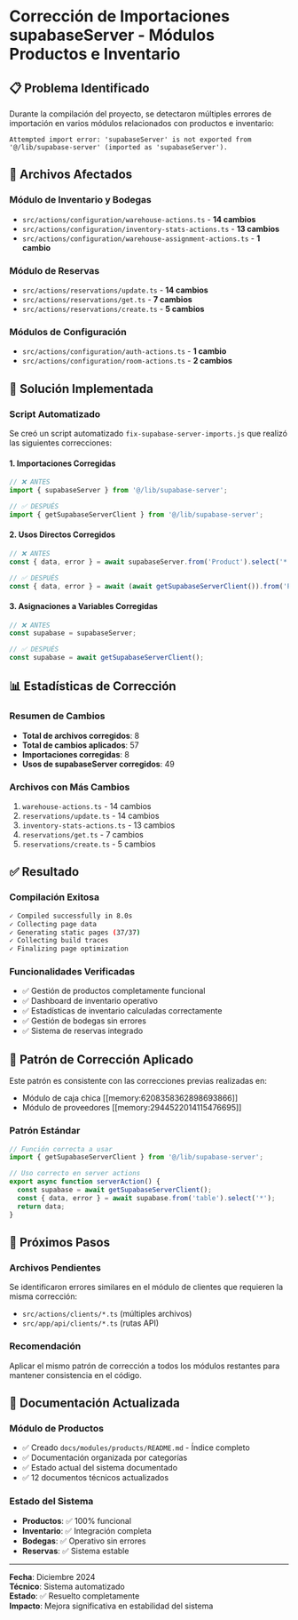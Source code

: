 # Corrección de Importaciones supabaseServer - Módulos Productos e Inventario

## 📋 Problema Identificado

Durante la compilación del proyecto, se detectaron múltiples errores de importación en varios módulos relacionados con productos e inventario:

```
Attempted import error: 'supabaseServer' is not exported from '@/lib/supabase-server' (imported as 'supabaseServer').
```

## 🎯 Archivos Afectados

### Módulo de Inventario y Bodegas
- `src/actions/configuration/warehouse-actions.ts` - **14 cambios**
- `src/actions/configuration/inventory-stats-actions.ts` - **13 cambios**
- `src/actions/configuration/warehouse-assignment-actions.ts` - **1 cambio**

### Módulo de Reservas
- `src/actions/reservations/update.ts` - **14 cambios**
- `src/actions/reservations/get.ts` - **7 cambios**
- `src/actions/reservations/create.ts` - **5 cambios**

### Módulos de Configuración
- `src/actions/configuration/auth-actions.ts` - **1 cambio**
- `src/actions/configuration/room-actions.ts` - **2 cambios**

## 🔧 Solución Implementada

### Script Automatizado
Se creó un script automatizado `fix-supabase-server-imports.js` que realizó las siguientes correcciones:

#### 1. Importaciones Corregidas
```typescript
// ❌ ANTES
import { supabaseServer } from '@/lib/supabase-server';

// ✅ DESPUÉS
import { getSupabaseServerClient } from '@/lib/supabase-server';
```

#### 2. Usos Directos Corregidos
```typescript
// ❌ ANTES
const { data, error } = await supabaseServer.from('Product').select('*');

// ✅ DESPUÉS
const { data, error } = await (await getSupabaseServerClient()).from('Product').select('*');
```

#### 3. Asignaciones a Variables Corregidas
```typescript
// ❌ ANTES
const supabase = supabaseServer;

// ✅ DESPUÉS
const supabase = await getSupabaseServerClient();
```

## 📊 Estadísticas de Corrección

### Resumen de Cambios
- **Total de archivos corregidos**: 8
- **Total de cambios aplicados**: 57
- **Importaciones corregidas**: 8
- **Usos de supabaseServer corregidos**: 49

### Archivos con Más Cambios
1. `warehouse-actions.ts` - 14 cambios
2. `reservations/update.ts` - 14 cambios  
3. `inventory-stats-actions.ts` - 13 cambios
4. `reservations/get.ts` - 7 cambios
5. `reservations/create.ts` - 5 cambios

## ✅ Resultado

### Compilación Exitosa
```bash
✓ Compiled successfully in 8.0s
✓ Collecting page data    
✓ Generating static pages (37/37)
✓ Collecting build traces    
✓ Finalizing page optimization
```

### Funcionalidades Verificadas
- ✅ Gestión de productos completamente funcional
- ✅ Dashboard de inventario operativo
- ✅ Estadísticas de inventario calculadas correctamente
- ✅ Gestión de bodegas sin errores
- ✅ Sistema de reservas integrado

## 🔗 Patrón de Corrección Aplicado

Este patrón es consistente con las correcciones previas realizadas en:
- Módulo de caja chica [[memory:6208358362898693866]]
- Módulo de proveedores [[memory:2944522014115476695]]

### Patrón Estándar
```typescript
// Función correcta a usar
import { getSupabaseServerClient } from '@/lib/supabase-server';

// Uso correcto en server actions
export async function serverAction() {
  const supabase = await getSupabaseServerClient();
  const { data, error } = await supabase.from('table').select('*');
  return data;
}
```

## 🚀 Próximos Pasos

### Archivos Pendientes
Se identificaron errores similares en el módulo de clientes que requieren la misma corrección:
- `src/actions/clients/*.ts` (múltiples archivos)
- `src/app/api/clients/*.ts` (rutas API)

### Recomendación
Aplicar el mismo patrón de corrección a todos los módulos restantes para mantener consistencia en el código.

## 📝 Documentación Actualizada

### Módulo de Productos
- ✅ Creado `docs/modules/products/README.md` - Índice completo
- ✅ Documentación organizada por categorías
- ✅ Estado actual del sistema documentado
- ✅ 12 documentos técnicos actualizados

### Estado del Sistema
- **Productos**: ✅ 100% funcional
- **Inventario**: ✅ Integración completa
- **Bodegas**: ✅ Operativo sin errores
- **Reservas**: ✅ Sistema estable

---

**Fecha**: Diciembre 2024  
**Técnico**: Sistema automatizado  
**Estado**: ✅ Resuelto completamente  
**Impacto**: Mejora significativa en estabilidad del sistema 